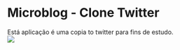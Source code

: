 <h1>Microblog - Clone Twitter</h1>
Está aplicação é uma copia to twitter para fins de estudo.
</br>
<a href="https://codeclimate.com/github/repositorioadriano/microblog"><img src="https://codeclimate.com/github/repositorioadriano/microblog/badges/gpa.svg" /></a>
